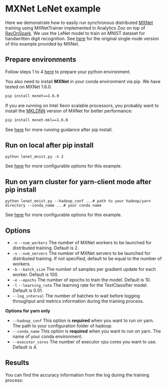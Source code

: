# MXNet LeNet example

Here we demonstrate how to easily run synchronous distributed [MXNet](https://github.com/apache/incubator-mxnet) training using 
MXNetTrainer implemented in Analytics Zoo on top of [RayOnSpark](https://analytics-zoo.github.io/master/#ProgrammingGuide/rayonspark/).
We use the LeNet model to train on MNIST dataset for handwritten digit recognition. 
See [here](https://mxnet.apache.org/api/python/docs/tutorials/packages/gluon/image/mnist.html) for the original single-node version of this example provided by MXNet.


## Prepare environments
Follow steps 1 to 4 [here](https://analytics-zoo.github.io/master/#ProgrammingGuide/rayonspark/#steps-to-run-rayonspark) 
to prepare your python environment.

You also need to install **MXNet** in your conda environment via pip. We have tested on MXNet 1.6.0.
```bash
pip install mxnet==1.6.0
```
If you are running on Intel Xeon scalable processors, you probably want to install the [MKLDNN](https://github.com/oneapi-src/oneDNN) version of MXNet for better performance:
```bash
pip install mxnet-mkl==1.6.0
```

See [here](https://analytics-zoo.github.io/master/#PythonUserGuide/run/#run-after-pip-install)
for more running guidance after pip install. 

## Run on local after pip install
```
python lenet_mnist.py -n 2
```
See [here](#Options) for more configurable options for this example.

## Run on yarn cluster for yarn-client mode after pip install 
```
python lenet_mnist.py --hadoop_conf ...# path to your hadoop/yarn directory --conda_name ...# your conda name
```
 
See [here](#Options) for more configurable options for this example.

## Options
- `-n` `--num_workers` The number of MXNet workers to be launched for distributed training. Default is 2.
- `-s` `--num_servers` The number of MXNet servers to be launched for distributed training. If not specified, default to be equal to the number of workers.
- `-b` `--batch_size` The number of samples per gradient update for each worker. Default is 100.
- `-e` `--epochs` The number of epochs to train the model. Default is 10.
- `-l` `--learning_rate` The learning rate for the TextClassifier model. Default is 0.01.
- `--log_interval` The number of batches to wait before logging throughput and metrics information during the training process.

**Options for yarn only**
- `--hadoop_conf` This option is **required** when you want to run on yarn. The path to your configuration folder of hadoop.
- `--conda_name` This option is **required** when you want to run on yarn. The name of your conda environment.
- `--executor_cores` The number of executor cpu cores you want to use. Default is 4.

## Results
You can find the accuracy information from the log during the training process:
```

```